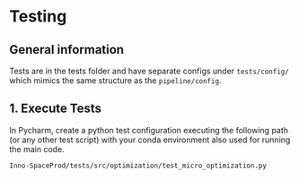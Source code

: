 # Testing

## General information
Tests are in the tests folder and have separate configs under `tests/config/` which mimics the same structure as the `pipeline/config`.

## 1. Execute Tests

In Pycharm, create a python test configuration executing the following path (or any other test script) with your conda environment also used for running the main code.

`Inno-SpaceProd/tests/src/optimization/test_micro_optimization.py`